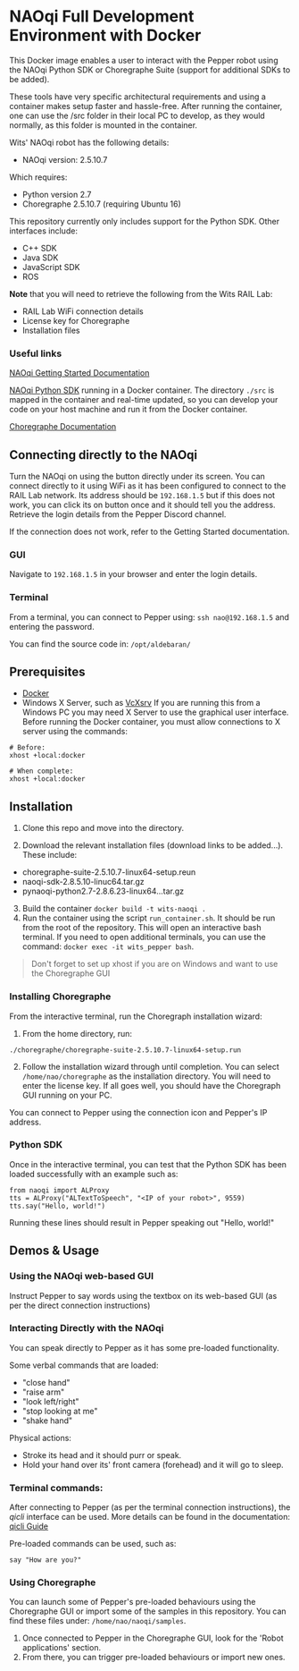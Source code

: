 # NAOqi Full Development Environment with Docker
This Docker image enables a user to interact with the Pepper robot using the NAOqi Python SDK or Choregraphe Suite (support for additional SDKs to be added).

These tools have very specific architectural requirements and using a container makes setup faster and hassle-free.
After running the container, one can use the /src folder in their local PC to develop, as they would normally, as this folder is mounted in the container.

Wits' NAOqi robot has the following details:
- NAOqi version: 2.5.10.7

Which requires:
- Python version 2.7
- Choregraphe 2.5.10.7 (requiring Ubuntu 16)

This repository currently only includes support for the Python SDK.
Other interfaces include:
- C++ SDK
- Java SDK
- JavaScript SDK
- ROS

**Note** that you will need to retrieve the following from the Wits RAIL Lab:
- RAIL Lab WiFi connection details
- License key for Choregraphe
- Installation files

### Useful links
[NAOqi Getting Started Documentation](http://doc.aldebaran.com/2-5/getting_started/index.html)

[NAOqi Python SDK](http://doc.aldebaran.com/2-5/dev/python/intro_python.html) running in a Docker container. The directory `./src` is mapped in the container and real-time updated, so you can develop your code on your host machine and run it from the Docker container.

[Choregraphe Documentation](http://doc.aldebaran.com/2-5/software/choregraphe/index.html)


## Connecting directly to the NAOqi
Turn the NAOqi on using the button directly under its screen.
You can connect directly to it using WiFi as it has been configured to connect to the RAIL Lab network. Its address should be `192.168.1.5` but if this does not work, you can click its on button once and it should tell you the address.
Retrieve the login details from the Pepper Discord channel.

If the connection does not work, refer to the Getting Started documentation.

### GUI
Navigate to `192.168.1.5` in your browser and enter the login details.

### Terminal
From a terminal, you can connect to Pepper using:
`ssh nao@192.168.1.5`
and entering the password.

You can find the source code in: `/opt/aldebaran/`

## Prerequisites

- [Docker](https://www.docker.com)
- Windows X Server, such as [VcXsrv](https://vcxsrv.com/)
If you are running this from a Windows PC you may need X Server to use the graphical user interface.
Before running the Docker container, you must allow connections to X server using the commands:
```
# Before:
xhost +local:docker

# When complete:
xhost +local:docker
```


## Installation

1. Clone this repo and move into the directory.

2. Download the relevant installation files (download links to be added...). These include:
- choregraphe-suite-2.5.10.7-linux64-setup.reun
- naoqi-sdk-2.8.5.10-linuc64.tar.gz
- pynaoqi-python2.7-2.8.6.23-linux64...tar.gz

3. Build the container `docker build -t wits-naoqi .`
4. Run the container using the script `run_container.sh`. It should be run from the root of the repository. This will open an interactive bash terminal.
If you need to open additional terminals, you can use the command: `docker exec -it wits_pepper bash`. 
> Don't forget to set up xhost if you are on Windows and want to use the Choregraphe GUI

### Installing Choregraphe
From the interactive terminal, run the Choregraph installation wizard: 
1. From the home directory, run:
```
./choregraphe/choregraphe-suite-2.5.10.7-linux64-setup.run
```
2. Follow the installation wizard through until completion. You can select `/home/nao/choregraphe` as the installation directory. You will need to enter the license key.
If all goes well, you should have the Choregraph GUI running on your PC.

You can connect to Pepper using the connection icon and Pepper's IP address.

### Python SDK
Once in the interactive terminal, you can test that the Python SDK has been loaded successfully with an example such as:
```
from naoqi import ALProxy
tts = ALProxy("ALTextToSpeech", "<IP of your robot>", 9559)
tts.say("Hello, world!")
```
Running these lines should result in Pepper speaking out "Hello, world!"

## Demos & Usage
### Using the NAOqi web-based GUI
Instruct Pepper to say words using the textbox on its web-based GUI (as per the direct connection instructions)

### Interacting Directly with the NAOqi
You can speak directly to Pepper as it has some pre-loaded functionality.

Some verbal commands that are loaded:
- "close hand"
- "raise arm"
- "look left/right"
- "stop looking at me"
- "shake hand"

Physical actions:
- Stroke its head and it should purr or speak.
- Hold your hand over its' front camera (forehead) and it will go to sleep.

### Terminal commands:
After connecting to Pepper (as per the terminal connection instructions), the *qicli* interface can be used.
More details can be found in the documentation: [qicli Guide](http://doc.aldebaran.com/2-5/dev/libqi/guide/qicli.html)

Pre-loaded commands can be used, such as:
```
say "How are you?"
```

### Using Choregraphe
You can launch some of Pepper's pre-loaded behaviours using the Choregraphe GUI or import some of the samples in this repository. You can find these files under: `/home/nao/naoqi/samples`.
1. Once connected to Pepper in the Choregraphe GUI, look for the 'Robot applications' section.
2. From there, you can trigger pre-loaded behaviours or import new ones.
